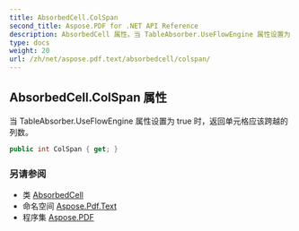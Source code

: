 ```yaml
---
title: AbsorbedCell.ColSpan
second_title: Aspose.PDF for .NET API Reference
description: AbsorbedCell 属性。当 TableAbsorber.UseFlowEngine 属性设置为 true 时，返回单元格应该跨越的列数
type: docs
weight: 20
url: /zh/net/aspose.pdf.text/absorbedcell/colspan/
---
```

## AbsorbedCell.ColSpan 属性

当 TableAbsorber.UseFlowEngine 属性设置为 true 时，返回单元格应该跨越的列数。

```csharp
public int ColSpan { get; }
```

### 另请参阅

* 类 [AbsorbedCell](../)
* 命名空间 [Aspose.Pdf.Text](../../../aspose.pdf.text/)
* 程序集 [Aspose.PDF](../../../)